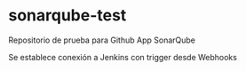 # sonarqube-test

Repositorio de prueba para Github App SonarQube

Se establece conexión a Jenkins con trigger desde Webhooks

